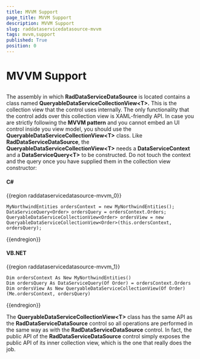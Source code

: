 ```yaml
---
title: MVVM Support
page_title: MVVM Support
description: MVVM Support
slug: raddataservicedatasource-mvvm
tags: mvvm,support
published: True
position: 0
---
```


# MVVM Support



## 

The assembly in which __RadDataServiceDataSource__ is located contains a class named __QueryableDataServiceCollectionView&lt;T&gt;.__ This is the collection view that the control uses internally. The only functionality that the control adds over this collection view is XAML-friendly API. In case you are strictly following the __MVVM pattern__ and you cannot embed an UI control inside you view model, you should use the __QueryableDataServiceCollectionView&lt;T&gt;__ class. Like __RadDataServiceDataSource__, the __QueryableDataServiceCollectionView&lt;T&gt;__ needs a __DataServiceContext__ and a __DataServiceQuery&lt;T&gt;__ to be constructed. Do not touch the context and the query once you have supplied them in the collection view constructor:

#### __C#__

{{region raddataservicedatasource-mvvm_0}}

	MyNorthwindEntities ordersContext = new MyNorthwindEntities();
	DataServiceQuery<Order> ordersQuery = ordersContext.Orders;
	QueryableDataServiceCollectionView<Order> ordersView = new QueryableDataServiceCollectionView<Order>(this.ordersContext, ordersQuery);
{{endregion}}



#### __VB.NET__

{{region raddataservicedatasource-mvvm_1}}

	Dim ordersContext As New MyNorthwindEntities()
	Dim ordersQuery As DataServiceQuery(Of Order) = ordersContext.Orders
	Dim ordersView As New QueryableDataServiceCollectionView(Of Order)(Me.ordersContext, ordersQuery)
{{endregion}}



The __QueryableDataServiceCollectionView&lt;T&gt;__ class has the same API as the __RadDataServiceDataSource__ control so all operations are performed in the same way as with the __RadDataServiceDataSource__ control. In fact, the public API of the __RadDataServiceDataSource__ control simply exposes the public API of its inner collection view, which is the one that really does the job.
